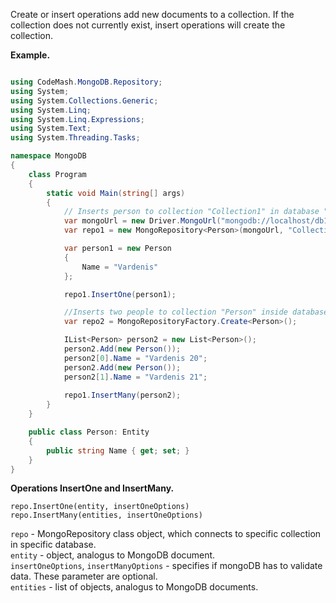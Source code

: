 Create or insert operations add new documents to a collection. If the collection does not currently exist, insert operations will create the collection.  

**Example.**
```csharp

using CodeMash.MongoDB.Repository;
using System;
using System.Collections.Generic;
using System.Linq;
using System.Linq.Expressions;
using System.Text;
using System.Threading.Tasks;

namespace MongoDB
{
    class Program
    {
        static void Main(string[] args)
        {
            // Inserts person to collection "Collection1" in database "db1"
            var mongoUrl = new Driver.MongoUrl("mongodb://localhost/db1");
            var repo1 = new MongoRepository<Person>(mongoUrl, "Collection1");

            var person1 = new Person
            {
                Name = "Vardenis"
            };

            repo1.InsertOne(person1);

            //Inserts two people to collection "Person" inside database "test"
            var repo2 = MongoRepositoryFactory.Create<Person>();

            IList<Person> person2 = new List<Person>();
            person2.Add(new Person());
            person2[0].Name = "Vardenis 20";
            person2.Add(new Person());
            person2[1].Name = "Vardenis 21";
            
            repo1.InsertMany(person2);
        }
    }

    public class Person: Entity
    {
        public string Name { get; set; }
    }
}

```
**Operations InsertOne and InsertMany.**
```
repo.InsertOne(entity, insertOneOptions)
repo.InsertMany(entities, insertOneOptions)
```
`repo` - MongoRepository class object, which connects to specific collection in specific database.  
`entity` - object, analogus to MongoDB document.  
`insertOneOptions`, `insertManyOptions` - specifies if mongoDB has to validate data. These parameter are optional.  
`entities` - list of objects, analogus to MongoDB documents.